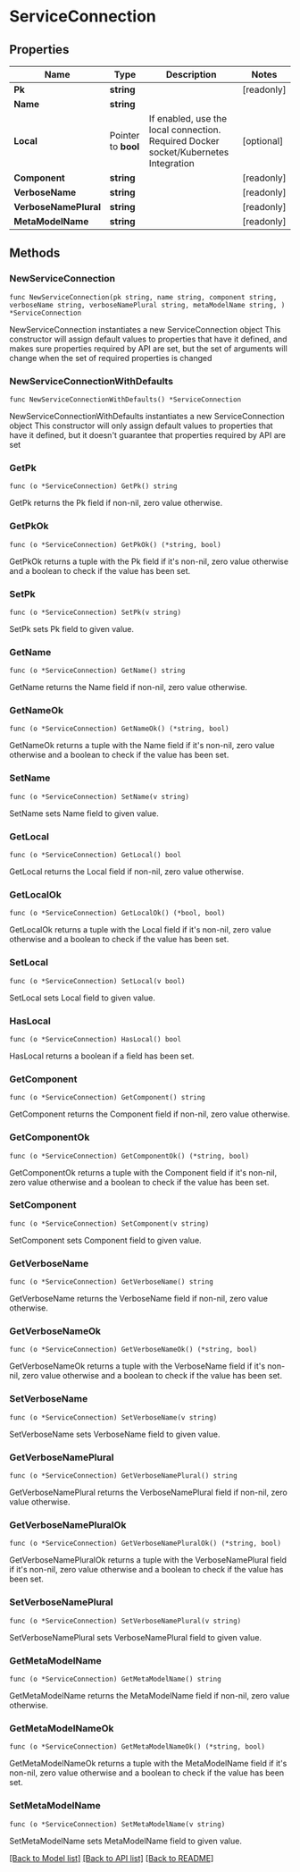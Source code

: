 # ServiceConnection

## Properties

Name | Type | Description | Notes
------------ | ------------- | ------------- | -------------
**Pk** | **string** |  | [readonly] 
**Name** | **string** |  | 
**Local** | Pointer to **bool** | If enabled, use the local connection. Required Docker socket/Kubernetes Integration | [optional] 
**Component** | **string** |  | [readonly] 
**VerboseName** | **string** |  | [readonly] 
**VerboseNamePlural** | **string** |  | [readonly] 
**MetaModelName** | **string** |  | [readonly] 

## Methods

### NewServiceConnection

`func NewServiceConnection(pk string, name string, component string, verboseName string, verboseNamePlural string, metaModelName string, ) *ServiceConnection`

NewServiceConnection instantiates a new ServiceConnection object
This constructor will assign default values to properties that have it defined,
and makes sure properties required by API are set, but the set of arguments
will change when the set of required properties is changed

### NewServiceConnectionWithDefaults

`func NewServiceConnectionWithDefaults() *ServiceConnection`

NewServiceConnectionWithDefaults instantiates a new ServiceConnection object
This constructor will only assign default values to properties that have it defined,
but it doesn't guarantee that properties required by API are set

### GetPk

`func (o *ServiceConnection) GetPk() string`

GetPk returns the Pk field if non-nil, zero value otherwise.

### GetPkOk

`func (o *ServiceConnection) GetPkOk() (*string, bool)`

GetPkOk returns a tuple with the Pk field if it's non-nil, zero value otherwise
and a boolean to check if the value has been set.

### SetPk

`func (o *ServiceConnection) SetPk(v string)`

SetPk sets Pk field to given value.


### GetName

`func (o *ServiceConnection) GetName() string`

GetName returns the Name field if non-nil, zero value otherwise.

### GetNameOk

`func (o *ServiceConnection) GetNameOk() (*string, bool)`

GetNameOk returns a tuple with the Name field if it's non-nil, zero value otherwise
and a boolean to check if the value has been set.

### SetName

`func (o *ServiceConnection) SetName(v string)`

SetName sets Name field to given value.


### GetLocal

`func (o *ServiceConnection) GetLocal() bool`

GetLocal returns the Local field if non-nil, zero value otherwise.

### GetLocalOk

`func (o *ServiceConnection) GetLocalOk() (*bool, bool)`

GetLocalOk returns a tuple with the Local field if it's non-nil, zero value otherwise
and a boolean to check if the value has been set.

### SetLocal

`func (o *ServiceConnection) SetLocal(v bool)`

SetLocal sets Local field to given value.

### HasLocal

`func (o *ServiceConnection) HasLocal() bool`

HasLocal returns a boolean if a field has been set.

### GetComponent

`func (o *ServiceConnection) GetComponent() string`

GetComponent returns the Component field if non-nil, zero value otherwise.

### GetComponentOk

`func (o *ServiceConnection) GetComponentOk() (*string, bool)`

GetComponentOk returns a tuple with the Component field if it's non-nil, zero value otherwise
and a boolean to check if the value has been set.

### SetComponent

`func (o *ServiceConnection) SetComponent(v string)`

SetComponent sets Component field to given value.


### GetVerboseName

`func (o *ServiceConnection) GetVerboseName() string`

GetVerboseName returns the VerboseName field if non-nil, zero value otherwise.

### GetVerboseNameOk

`func (o *ServiceConnection) GetVerboseNameOk() (*string, bool)`

GetVerboseNameOk returns a tuple with the VerboseName field if it's non-nil, zero value otherwise
and a boolean to check if the value has been set.

### SetVerboseName

`func (o *ServiceConnection) SetVerboseName(v string)`

SetVerboseName sets VerboseName field to given value.


### GetVerboseNamePlural

`func (o *ServiceConnection) GetVerboseNamePlural() string`

GetVerboseNamePlural returns the VerboseNamePlural field if non-nil, zero value otherwise.

### GetVerboseNamePluralOk

`func (o *ServiceConnection) GetVerboseNamePluralOk() (*string, bool)`

GetVerboseNamePluralOk returns a tuple with the VerboseNamePlural field if it's non-nil, zero value otherwise
and a boolean to check if the value has been set.

### SetVerboseNamePlural

`func (o *ServiceConnection) SetVerboseNamePlural(v string)`

SetVerboseNamePlural sets VerboseNamePlural field to given value.


### GetMetaModelName

`func (o *ServiceConnection) GetMetaModelName() string`

GetMetaModelName returns the MetaModelName field if non-nil, zero value otherwise.

### GetMetaModelNameOk

`func (o *ServiceConnection) GetMetaModelNameOk() (*string, bool)`

GetMetaModelNameOk returns a tuple with the MetaModelName field if it's non-nil, zero value otherwise
and a boolean to check if the value has been set.

### SetMetaModelName

`func (o *ServiceConnection) SetMetaModelName(v string)`

SetMetaModelName sets MetaModelName field to given value.



[[Back to Model list]](../README.md#documentation-for-models) [[Back to API list]](../README.md#documentation-for-api-endpoints) [[Back to README]](../README.md)


